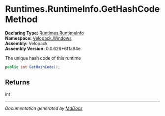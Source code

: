 ﻿<!--  
  <auto-generated>   
    The contents of this file were generated by a tool.  
    Changes to this file may be list if the file is regenerated  
  </auto-generated>   
-->

# Runtimes.RuntimeInfo.GetHashCode Method

**Declaring Type:** [Runtimes.RuntimeInfo](../index.md)  
**Namespace:** [Velopack.Windows](../../../index.md)  
**Assembly:** Velopack  
**Assembly Version:** 0.0.626+6f1a94e

 The unique hash code of this runtime 

```csharp
public int GetHashCode();
```

## Returns

int

___

*Documentation generated by [MdDocs](https://github.com/ap0llo/mddocs)*
